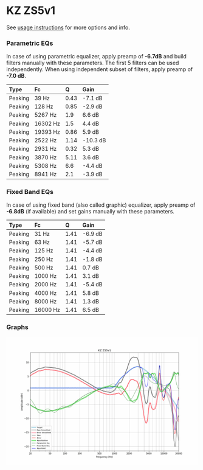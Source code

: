 # KZ ZS5v1
See [usage instructions](https://github.com/jaakkopasanen/AutoEq#usage) for more options and info.

### Parametric EQs
In case of using parametric equalizer, apply preamp of **-6.7dB** and build filters manually
with these parameters. The first 5 filters can be used independently.
When using independent subset of filters, apply preamp of **-7.0 dB**.

| Type    | Fc       |    Q | Gain     |
|:--------|:---------|:-----|:---------|
| Peaking | 39 Hz    | 0.43 | -7.1 dB  |
| Peaking | 128 Hz   | 0.85 | -2.9 dB  |
| Peaking | 5267 Hz  | 1.9  | 6.6 dB   |
| Peaking | 16302 Hz | 1.5  | 4.4 dB   |
| Peaking | 19393 Hz | 0.86 | 5.9 dB   |
| Peaking | 2522 Hz  | 1.14 | -10.3 dB |
| Peaking | 2931 Hz  | 0.32 | 5.3 dB   |
| Peaking | 3870 Hz  | 5.11 | 3.6 dB   |
| Peaking | 5308 Hz  | 6.6  | -4.4 dB  |
| Peaking | 8941 Hz  | 2.1  | -3.9 dB  |

### Fixed Band EQs
In case of using fixed band (also called graphic) equalizer, apply preamp of **-6.8dB**
(if available) and set gains manually with these parameters.

| Type    | Fc       |    Q | Gain    |
|:--------|:---------|:-----|:--------|
| Peaking | 31 Hz    | 1.41 | -6.9 dB |
| Peaking | 63 Hz    | 1.41 | -5.7 dB |
| Peaking | 125 Hz   | 1.41 | -4.4 dB |
| Peaking | 250 Hz   | 1.41 | -1.8 dB |
| Peaking | 500 Hz   | 1.41 | 0.7 dB  |
| Peaking | 1000 Hz  | 1.41 | 3.1 dB  |
| Peaking | 2000 Hz  | 1.41 | -5.4 dB |
| Peaking | 4000 Hz  | 1.41 | 5.8 dB  |
| Peaking | 8000 Hz  | 1.41 | 1.3 dB  |
| Peaking | 16000 Hz | 1.41 | 6.5 dB  |

### Graphs
![](./KZ%20ZS5v1.png)